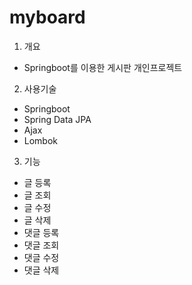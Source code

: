 # myboard

1. 개요
+ Springboot를 이용한 게시판 개인프로젝트


2. 사용기술
+ Springboot
+ Spring Data JPA
+ Ajax
+ Lombok

3. 기능
+ 글 등록
+ 글 조회
+ 글 수정
+ 글 삭제
+ 댓글 등록
+ 댓글 조회
+ 댓글 수정
+ 댓글 삭제
